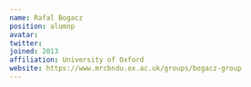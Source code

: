 ```yaml
---
name: Rafal Bogacz
position: alumnp
avatar: 
twitter: 
joined: 2013
affiliation: University of Oxford
website: https://www.mrcbndu.ox.ac.uk/groups/bogacz-group
---
```

